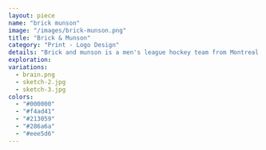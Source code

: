 ```yaml
---
layout: piece
name: "brick munson"
image: "/images/brick-munson.png"
title: "Brick & Munson"
category: "Print - Logo Design"
details: "Brick and munson is a men's league hockey team from Montreal. This project outlines a logo concept produced to communicate their identity."
exploration:
variations:
  - brain.png
  - sketch-2.jpg
  - sketch-3.jpg
colors:
  - "#000000"
  - "#f4ad41"
  - "#213059"
  - "#286a6a"
  - "#eee5d6"
---
```

